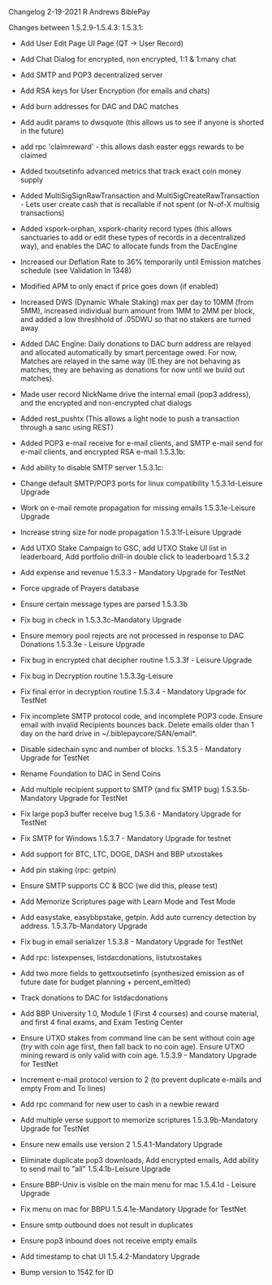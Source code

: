 Changelog
2-19-2021
R Andrews
BiblePay

Changes between 1.5.2.9-1.5.4.3:
1.5.3.1:
- Add User Edit Page UI Page (QT -> User Record)
- Add Chat Dialog for encrypted, non encrypted, 1:1 & 1:many chat
- Add SMTP and POP3 decentralized server
- Add RSA keys for User Encryption (for emails and chats)
- Add burn addresses for DAC and DAC matches
- Add audit params to dwsquote (this allows us to see if anyone is shorted in the future)
- add rpc 'claimreward' - this allows dash easter eggs rewards to be claimed
- Added txoutsetinfo advanced metrics that track exact coin money supply
- Added MultiSigSignRawTransaction and MultiSigCreateRawTransaction - Lets user create cash that is recallable if not spent (or N-of-X multisig transactions)
- Added xspork-orphan, xspork-charity record types (this allows sanctuaries to add or edit these types of records in a decentralized way), and enables the DAC to allocate funds from the DacEngine
- Increased our Deflation Rate to 36% temporarily until Emission matches schedule (see Validation ln 1348)
- Modified APM to only enact if price goes down (if enabled)
- Increased DWS (Dynamic Whale Staking) max per day to 10MM (from 5MM), increased individual burn amount from 1MM to 2MM per block, and added a low threshhold of .05DWU so that no stakers are turned away
- Added DAC Engine:  Daily donations to DAC burn address are relayed and allocated automatically by smart percentage owed.  For now, Matches are relayed in the same way (IE they are not behaving as matches, they are behaving as donations for now until we build out matches).
- Made user record NickName drive the internal email (pop3 address), and the encrypted and non-encrypted chat dialogs
- Added rest_pushtx (This allows a light node to push a transaction through a sanc using REST)
- Added POP3 e-mail receive for e-mail clients, and SMTP e-mail send for e-mail clients, and encrypted RSA e-mail
1.5.3.1b:
- Add ability to disable SMTP server
1.5.3.1c:
- Change default SMTP/POP3 ports for linux compatibility
1.5.3.1d-Leisure Upgrade

- Work on e-mail remote propagation for missing emails
1.5.3.1e-Leisure Upgrade

- Increase string size for node propagation
1.5.3.1f-Leisure Upgrade

- Add UTXO Stake Campaign to GSC, add UTXO Stake UI list in leaderboard, Add portfolio drill-in double click to leaderboard
1.5.3.2

- Add expense and revenue
1.5.3.3 - Mandatory Upgrade for TestNet

- Force upgrade of Prayers database
- Ensure certain message types are parsed
1.5.3.3b

- Fix bug in check in
1.5.3.3c-Mandatory Upgrade

- Ensure memory pool rejects are not processed in response to DAC Donations
1.5.3.3e - Leisure Upgrade

- Fix bug in encrypted chat decipher routine
1.5.3.3f - Leisure Upgrade

- Fix bug in Decryption routine
1.5.3.3g-Leisure

- Fix final error in decryption routine
1.5.3.4 - Mandatory Upgrade for TestNet

- Fix incomplete SMTP protocol code, and incomplete POP3 code.  Ensure email with invalid Recipients bounces back.  Delete emails older than 1 day on the hard drive in ~/.biblepaycore/SAN/email*.
- Disable sidechain sync and number of blocks.
1.5.3.5 - Mandatory Upgrade for TestNet

- Rename Foundation to DAC in Send Coins
- Add multiple recipient support to SMTP (and fix SMTP bug)
1.5.3.5b-Mandatory Upgrade for TestNet

- Fix large pop3 buffer receive bug
1.5.3.6 - Mandatory Upgrade for TestNet

- Fix SMTP for Windows
1.5.3.7 - Mandatory Upgrade for testnet

- Add support for BTC, LTC, DOGE, DASH and BBP utxostakes
- Add pin staking (rpc: getpin)
- Ensure SMTP supports CC & BCC (we did this, please test)
- Add Memorize Scriptures page with Learn Mode and Test Mode
- Add easystake, easybbpstake, getpin.  Add auto currency detection by address.
1.5.3.7b-Mandatory Upgrade

- Fix bug in email serializer
1.5.3.8 - Mandatory Upgrade for TestNet

- Add rpc: listexpenses, listdacdonations, listutxostakes
- Add two more fields to gettxoutsetinfo (synthesized emission as of future date for budget planning + percent_emitted)
- Track donations to DAC for listdacdonations
- Add BBP University 1.0, Module 1 (First 4 courses) and course material, and first 4 final exams, and Exam Testing Center
- Ensure UTXO stakes from command line can be sent without coin age (try with coin age first, then fall back to no coin age).  Ensure UTXO mining reward is only valid with coin age.
1.5.3.9 - Mandatory Upgrade for TestNet

- Increment e-mail protocol version to 2 (to prevent duplicate e-mails and empty From and To lines)
- Add rpc command for new user to cash in a newbie reward
- Add multiple verse support to memorize scriptures
1.5.3.9b-Mandatory Upgrade for TestNet

- Ensure new emails use version 2
1.5.4.1-Mandatory Upgrade

- Eliminate duplicate pop3 downloads, Add encrypted emails, Add ability to send mail to "all"
1.5.4.1b-Leisure Upgrade

- Ensure BBP-Univ is visible on the main menu for mac
1.5.4.1d - Leisure Upgrade

- Fix menu on mac for BBPU
1.5.4.1e-Mandatory Upgrade for TestNet

- Ensure smtp outbound does not result in duplicates
- Ensure pop3 inbound does not receive empty emails
- Add timestamp to chat UI
1.5.4.2-Mandatory Upgrade

- Bump version to 1542 for ID
